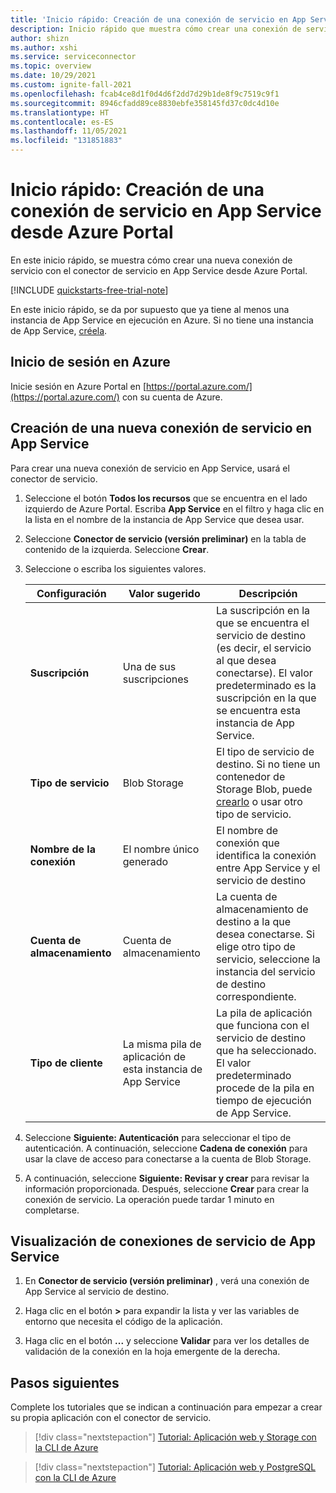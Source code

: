 ```yaml
---
title: 'Inicio rápido: Creación de una conexión de servicio en App Service desde Azure Portal'
description: Inicio rápido que muestra cómo crear una conexión de servicio en App Service desde Azure Portal
author: shizn
ms.author: xshi
ms.service: serviceconnector
ms.topic: overview
ms.date: 10/29/2021
ms.custom: ignite-fall-2021
ms.openlocfilehash: fcab4ce8d1f0d4d6f2dd7d29b1de8f9c7519c9f1
ms.sourcegitcommit: 8946cfadd89ce8830ebfe358145fd37c0dc4d10e
ms.translationtype: HT
ms.contentlocale: es-ES
ms.lasthandoff: 11/05/2021
ms.locfileid: "131851883"
---
```

# <a name="quickstart-create-a-service-connection-in-app-service-from-azure-portal"></a>Inicio rápido: Creación de una conexión de servicio en App Service desde Azure Portal

En este inicio rápido, se muestra cómo crear una nueva conexión de servicio con el conector de servicio en App Service desde Azure Portal.

[!INCLUDE [quickstarts-free-trial-note](../../includes/quickstarts-free-trial-note.md)]

En este inicio rápido, se da por supuesto que ya tiene al menos una instancia de App Service en ejecución en Azure. Si no tiene una instancia de App Service, [créela](../app-service/quickstart-dotnetcore.md).

## <a name="sign-in-to-azure"></a>Inicio de sesión en Azure

Inicie sesión en Azure Portal en [https://portal.azure.com/](https://portal.azure.com/) con su cuenta de Azure.

## <a name="create-a-new-service-connection-in-app-service"></a>Creación de una nueva conexión de servicio en App Service

Para crear una nueva conexión de servicio en App Service, usará el conector de servicio.

1. Seleccione el botón **Todos los recursos** que se encuentra en el lado izquierdo de Azure Portal. Escriba **App Service** en el filtro y haga clic en la lista en el nombre de la instancia de App Service que desea usar.
2. Seleccione **Conector de servicio (versión preliminar)** en la tabla de contenido de la izquierda. Seleccione **Crear**.
3. Seleccione o escriba los siguientes valores.

    | Configuración      | Valor sugerido  | Descripción                                        |
    | ------------ |  ------- | -------------------------------------------------- |
    | **Suscripción** | Una de sus suscripciones | La suscripción en la que se encuentra el servicio de destino (es decir, el servicio al que desea conectarse). El valor predeterminado es la suscripción en la que se encuentra esta instancia de App Service. |
    | **Tipo de servicio** | Blob Storage | El tipo de servicio de destino. Si no tiene un contenedor de Storage Blob, puede [crearlo](../storage/blobs/storage-quickstart-blobs-portal.md) o usar otro tipo de servicio. |
    | **Nombre de la conexión** | El nombre único generado | El nombre de conexión que identifica la conexión entre App Service y el servicio de destino  |
    | **Cuenta de almacenamiento** | Cuenta de almacenamiento | La cuenta de almacenamiento de destino a la que desea conectarse. Si elige otro tipo de servicio, seleccione la instancia del servicio de destino correspondiente. |
    | **Tipo de cliente** | La misma pila de aplicación de esta instancia de App Service | La pila de aplicación que funciona con el servicio de destino que ha seleccionado. El valor predeterminado procede de la pila en tiempo de ejecución de App Service. |

4. Seleccione **Siguiente: Autenticación**  para seleccionar el tipo de autenticación. A continuación, seleccione **Cadena de conexión** para usar la clave de acceso para conectarse a la cuenta de Blob Storage.

5. A continuación, seleccione **Siguiente: Revisar y crear** para revisar la información proporcionada. Después, seleccione **Crear** para crear la conexión de servicio. La operación puede tardar 1 minuto en completarse.

## <a name="view-service-connections-in-app-service"></a>Visualización de conexiones de servicio de App Service

1. En **Conector de servicio (versión preliminar)** , verá una conexión de App Service al servicio de destino.

1. Haga clic en el botón **>** para expandir la lista y ver las variables de entorno que necesita el código de la aplicación.

1. Haga clic en el botón **...** y seleccione **Validar** para ver los detalles de validación de la conexión en la hoja emergente de la derecha.

## <a name="next-steps"></a>Pasos siguientes

Complete los tutoriales que se indican a continuación para empezar a crear su propia aplicación con el conector de servicio.

> [!div class="nextstepaction"]
> [Tutorial: Aplicación web y Storage con la CLI de Azure](./tutorial-csharp-webapp-storage-cli.md)

> [!div class="nextstepaction"]
> [Tutorial: Aplicación web y PostgreSQL con la CLI de Azure](./tutorial-django-webapp-postgres-cli.md)
